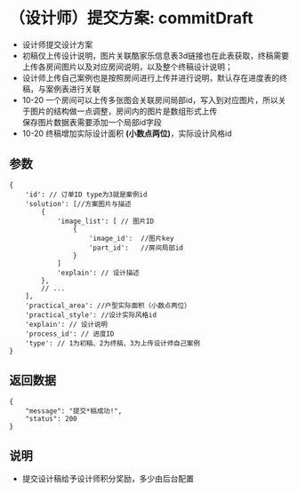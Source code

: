 # （设计师）提交方案: commitDraft

- 设计师提交设计方案
- 初稿仅上传设计说明，图片关联酷家乐信息表3d链接也在此表获取，终稿需要上传各房间图片以及对应房间说明，以及整个终稿设计说明；
- 设计师上传自己案例也是按照房间进行上传并进行说明，默认存在进度表的终稿，与案例表进行关联
- 10-20 一个房间可以上传多张图会关联房间局部id，写入到对应图片，所以关于图片的结构做一点调整，房间内的图片是数组形式上传  
   保存图片数据表需要添加一个局部id字段
- 10-20 终稿增加实际设计面积 **(小数点两位)**，实际设计风格id
## 参数

    {
        'id': // 订单ID type为3就是案例id
        'solution': [//方案图片与描述
            {
                'image_list': [ // 图片ID
                    {
                        'image_id':  //图片key
                        'part_id':   //房间局部id
                    }
                ]
                'explain': // 设计描述
            },
            // ...
        ],
        'practical_area': //户型实际面积（小数点两位）
        'practical_style': //设计实际风格id
        'explain': // 设计说明
        'process_id': // 进度ID
        'type': // 1为初稿、2为终稿、3为上传设计师自己案例
    }

## 返回数据

    {
        "message": "提交*稿成功!",
        "status": 200
    }


## 说明

- 提交设计稿给予设计师积分奖励，多少由后台配置